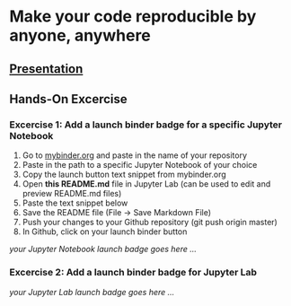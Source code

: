 # Make your code reproducible by anyone, anywhere

## [Presentation](Binder.pdf)

## Hands-On Excercise

### Excercise 1: Add a launch binder badge for a specific Jupyter Notebook

1. Go to [mybinder.org](https://mybinder.org) and paste in the name of your repository
2. Paste in the path to a specific Jupyter Notebook of your choice
3. Copy the launch button text snippet from mybinder.org
4. Open **this README.md** file in Jupyter Lab (can be used to edit and preview README.md files)
5. Paste the text snippet below
6. Save the README file (File -> Save Markdown File)
7. Push your changes to your Github repository (git push origin master)
8. In Github, click on your launch binder button
    
*your Jupyter Notebook launch badge goes here ...*

### Excercise 2: Add a **launch binder** badge for Jupyter Lab

*your Jupyter Lab launch badge goes here ...*

